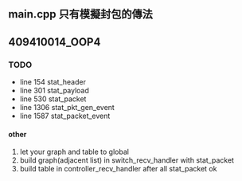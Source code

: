 ## main.cpp 只有模擬封包的傳法 

## 409410014_OOP4

### TODO

- line 154 stat_header
- line 301 stat_payload
- line 530 stat_packet
- line 1306 stat_pkt_gen_event 
- line 1587 stat_packet_event
#### other 

1. let your graph and table to global 
2. build graph(adjacent list) in switch_recv_handler with stat_packet
3. build table in controller_recv_handler after all stat_packet ok